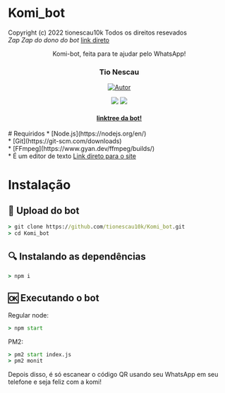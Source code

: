 # Komi_bot
Copyright (c) 2022 tionescau10k
Todos os direitos resevados<br>
*Zap Zap do dono do bot* <a href="Wa.me/559889110607">link direto</a></p> 
<div align="center"
# **Komi-Bot**
>Komi-bot, feita para te ajudar pelo WhatsApp!

<h3 align="center">Tio Nescau</h3>
<p align="center">
  <a href="https://github.com/SlavyanDesu"><img title="Autor" src="https://img.shields.io/badge/Autor-Tio%20Nescau-purple.svg?style=for-the-badge&logo=github" /></a>
</p>
<p align="center">
  <a href="https://www.npmjs.com/package/@open-wa/wa-automate"><img src="https://img.shields.io/npm/v/@open-wa/wa-automate.svg?color=green" /></a>
  <img src="https://img.shields.io/node/v/@open-wa/wa-automate" />
</p>
<h4 align="center">
  <a href="linktr.ee/komi_bot_">linktree da bot!</a>
</h4>
</div>
# Requiridos
* [Node.js](https://nodejs.org/en/)<br>
* [Git](https://git-scm.com/downloads)<br>
* [FFmpeg](https://www.gyan.dev/ffmpeg/builds/)<br>
* É um editor de texto <a href="https://code.visualstudio.com/">Link direto para o site</a></p> 

# Instalação
## 📝 Upload do bot
```cmd
> git clone https://github.com/tionescau10k/Komi_bot.git
> cd Komi_bot
```

## 🔍 Instalando as dependências
```cmd
> npm i
```

## 🆗 Executando o bot 
Regular node:
```cmd
> npm start
```

PM2:
```cmd
> pm2 start index.js
> pm2 monit
```

Depois disso, é só escanear o código QR usando seu WhatsApp em seu telefone e seja feliz com a komi!
